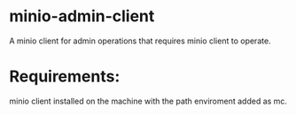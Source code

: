 # minio-admin-client
A minio client for admin operations that requires minio client to operate.

# Requirements:
minio client installed on the machine with the path enviroment added as mc.
